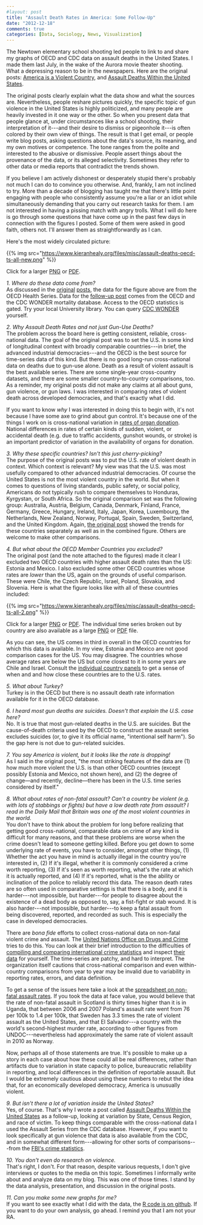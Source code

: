 ```yaml
---
#layout: post
title: "Assault Death Rates in America: Some Follow-Up"
date: "2012-12-18"
comments: true
categories: [Data, Sociology, News, Visualization]
---
```


The Newtown elementary school shooting led people to link to and share my graphs of OECD and CDC data on assault deaths in the United States. I made them last July, in the wake of the Aurora movie theater shooting. What a depressing reason to be in the newspapers. Here are the original posts: [America is a Violent Country](http://www.kieranhealy.org/blog/archives/2012/07/20/america-is-a-violent-country/), and [Assault Deaths Within the United States](http://www.kieranhealy.org/blog/archives/2012/07/21/assault-deaths-within-the-united-states/). 

The original posts clearly explain what the data show and what the sources are. Nevertheless, people reshare pictures quickly, the specific topic of gun violence in the United States is highly politicized, and many people are heavily invested in it one way or the other. So when you present data that people glance at, under circumstances like a school shooting, their interpretation of it---and their desire to dismiss or pigeonhole it---is often colored by their own view of things. The result is that I get email, or people write blog posts, asking questions about the data's source, its meaning, and my own motives or competence. The tone ranges from the polite and interested to the abusive or dismissive. People assert things about the provenance of the data, or its alleged selectivity. Sometimes they refer to other data or media reports that contradict the trends shown. 

If you believe I am actively dishonest or desperately stupid there's probably not much I can do to convince you otherwise. And, frankly, I am not inclined to try. More than a decade of blogging has taught me that there's little point engaging with people who consistently assume you're a liar or an idiot while simultaneously demanding that you carry out research tasks for them. I am not interested in having a pissing match with angry trolls. What I will do here is go through some questions that have come up in the past few days in connection with the figures I posted. Some of them were asked in good faith, others not. I'll answer them as straightforwardly as I can.

Here's the most widely circulated picture:

{{% img src="https://www.kieranhealy.org/files/misc/assault-deaths-oecd-ts-all-new.png" %}}

Click for a larger [PNG](http://www.kieranhealy.org/files/misc/assault-deaths-oecd-ts-all-new.png) or [PDF](http://www.kieranhealy.org/files/misc/assault-deaths-oecd-ts-all-new.pdf).

*1. Where do these data come from?*<br />As discussed in the  [original](http://www.kieranhealy.org/blog/archives/2012/07/20/america-is-a-violent-country/) [posts](http://www.kieranhealy.org/blog/archives/2012/07/21/assault-deaths-within-the-united-states/), the data for the figure above are from the OECD Health Series. Data for the [follow-up post](http://www.kieranhealy.org/blog/archives/2012/07/21/assault-deaths-within-the-united-states/) comes from the OECD and the CDC WONDER mortality database. Access to the OECD statistics is gated. Try your local University library. You can query [CDC WONDER](http://wonder.cdc.gov) yourself. 

 *2. Why Assault Death Rates and not just Gun-Use Deaths?*<br />The problem across the board here is getting consistent, reliable, cross-national data. The goal of the original post was to set the U.S. in some kind of longitudinal context with broadly comparable countries---in brief, the advanced industrial democracies---and the OECD is the best source for time-series data of this kind. But there is no good long-run cross-national data on deaths due to gun-use alone. Death as a result of violent assault is the best available series. There are some single-year cross-country datasets, and there are some smaller country-to-country comparisons, too. As a reminder, my original posts did not make any claims at all about guns, gun violence, or gun laws. I was interested in comparing rates of violent death across developed democracies, and that's exactly what I did. 
 
If you want to know *why* I was interested in doing this to begin with, it's not because I have some axe to grind about gun control. It's because one of the things I work on is cross-national variation in [rates of organ donation](http://www.kieranhealy.org/publications.html). National differences in rates of certain kinds of sudden, violent, or accidental death (e.g. due to traffic accidents, gunshot wounds, or stroke) is an important predictor of variation in the availability of organs for donation.

*3. Why these specific countries? Isn't this just cherry-picking?*<br />The purpose of the original posts was to put the U.S. rate of violent death in context. Which context is relevant? My view was that the U.S. was most usefully compared to other advanced industrial democracies. Of course the United States is not the most violent country in the world. But when it comes to questions of living standards, public safety, or social policy, Americans do not typically rush to compare themselves to Honduras, Kyrgystan, or South Africa. So the original comparison set was the following group: Australia, Austria, Belgium, Canada, Denmark, Finland, France, Germany, Greece, Hungary, Ireland, Italy, Japan, Korea, Luxembourg, the Netherlands, New Zealand, Norway, Portugal, Spain, Sweden, Switzerland, and the United Kingdom. Again, [the original post](http://www.kieranhealy.org/blog/archives/2012/07/20/america-is-a-violent-country/) showed the trends for these countries separately as well as in the combined figure. Others are welcome to make other comparisons. 

*4. But what about the OECD Member Countries you excluded?*<br />The original post (and the note attached to the figures) made it clear I excluded two OECD countries with higher assault death rates than the US: Estonia and Mexico. I also excluded some other OECD countries whose rates are *lower* than the US, again on the grounds of useful comparison. These were Chile, the Czech Republic, Israel, Poland, Slovakia, and Slovenia. Here is what the figure looks like with all of these countries included: 

{{% img src="https://www.kieranhealy.org/files/misc/assault-deaths-oecd-ts-all-2.png" %}}

Click for a larger [PNG](http://www.kieranhealy.org/files/misc/assault-deaths-oecd-ts-all-2.png) or [PDF](http://www.kieranhealy.org/files/misc/assault-deaths-oecd-ts-all-2.pdf). The individual time series broken out by country are also available as a large  [PNG](http://www.kieranhealy.org/files/misc/assault-deaths-oecd-ts-facet-2.png) or [PDF](http://www.kieranhealy.org/files/misc/assault-deaths-oecd-ts-facet-2.pdf) file.

As you can see, the US comes in third in overall in the OECD countries for which this data is available. In my view, Estonia and Mexico are not good comparison cases for the US. You may disagree. The countries whose average rates are below the US but come closest to it in some years are Chile and Israel. Consult the [individual country panels](http://www.kieranhealy.org/files/misc/assault-deaths-oecd-ts-facet-2.png) to get a sense of when and and how close these countries are to the U.S. rates.

*5. What about Turkey?*<br />Turkey is in the OECD but there is no assault death rate information available for it in the OECD database. 

*6. I heard most gun deaths are suicides. Doesn't that explain the U.S. case here?*<br /> No. It is true that most gun-related deaths in the U.S. are suicides. But the cause-of-death criteria used by the OECD to construct the assault series excludes suicides (or, to give it its official name, "intentional self harm"). So the gap here is not due to gun-related suicides. 

*7. You say America is violent, but it looks like the rate is dropping!*<br/>As I said in the original post, "the most striking features of the data are (1) how much more violent the U.S. is than other OECD countries (except possibly Estonia and Mexico, not shown here), and (2) the degree of change—and recently, decline—there has been in the U.S. time series considered by itself."

*8. What about rates of non-fatal assault? Can't a country be violent (e.g. with lots of stabbings or fights) but have a low death rate from assault? I read in the Daily Mail that Britain was one of the most violent countries in the world.*<br />You don't have to think about the problem for long before realizing that getting good cross-national, comparable data on crime of any kind is difficult for many reasons, and that these problems are worse when the crime doesn't lead to someone getting killed. Before you get down to some underlying rate of events, you have to consider, amongst other things, (1) Whether the act you have in mind is actually illegal in the country you're interested in, (2) If it's illegal, whether it is commonly considered a crime worth reporting, (3) If it's seen as worth reporting, what's the rate at which it is actually reported, and (4) If it's reported, what is the the ability or inclination of the police to reliably record this data. The reason death rates are so often used in comparative settings is that there is a body, and it is harder---not impossible, but harder---for people to disagree about the existence of a dead body as opposed to, say, a fist-fight or stab wound. It is also harder---not impossible, but harder---to keep a fatal assault from being discovered, reported, and recorded as such. This is especially the case in developed democracies.

There are *bona fide* efforts to collect cross-national data on non-fatal violent crime and assault. The [United Nations Office on Drugs and Crime](http://www.unodc.org) tries to do this. You can look at their brief introduction to the difficulties of [compiling and comparing international crime statistics](http://www.unodc.org/unodc/en/data-and-analysis/Compiling-and-comparing-International-Crime-Statistics.html) and inspect [their data](http://www.unodc.org/unodc/en/data-and-analysis/statistics/crime.html) for yourself. The time-series are patchy, and hard to interpret. The organization itself cautions that cross-national comparison and even within-country comparisons from year to year may be invalid due to variability in reporting rates, errors, and data definition. 

To get a sense of the issues here take a look at the [spreadsheet on non-fatal assault rates](http://www.unodc.org/documents/data-and-analysis/statistics/crime/CTS12_Assault.xls). If you took the data at face value, you would believe that the rate of non-fatal assault in Scotland is thirty times higher than it is in Uganda, that between 2006 and 2007 Poland's assault rate went from 76 per 100k to 1.4 per 100k,  that Sweden has 3.3 times the rate of violent assault as the United States, and that El Salvador---a country with the world's second-highest murder rate, according to other figures from UNDOC---nevertheless had approximately the same rate of violent assault in 2010 as Norway. 

Now, perhaps all of those statements are true. It's possible to make up a story in each case about how these could all be real differences, rather than artifacts due to variation in state capacity to police, bureaucratic reliability in reporting, and local differences in the definition of reportable assault. But I would be extremely cautious about using these numbers to rebut the idea that, for an economically developed democracy, America is  unusually violent.

*9. But isn't there a lot of variation inside the United States?*<br />Yes, of course. That's why I wrote a post called [Assault Deaths Within the United States](http://www.kieranhealy.org/blog/archives/2012/07/21/assault-deaths-within-the-united-states/) as a follow-up, looking at variation by State, Census Region, and race of victim. To keep things comparable with the cross-national data I used the Assault Series from the CDC database. However, if you want to look specifically at gun violence that data is also available from the CDC, and in somewhat different form---allowing for other sorts of comparisons---from the [FBI's crime statistics](http://www.fbi.gov/stats-services/crimestats). 

*10. You don't even do research on violence.*<br />That's right, I don't. For that reason, despite various requests, I don't give interviews or quotes to the media on this topic. Sometimes I informally write about and analyze data on my blog. This was one of those times. I stand by the data analysis, presentation, and discussion in the original posts. 

*11. Can you make some new graphs for me?*<br />If you want to see exactly what I did with the data, the [R code is on github](https://github.com/kjhealy/assault-deaths). If you want to do your own analysis, go ahead. I remind you that I am not your RA.
